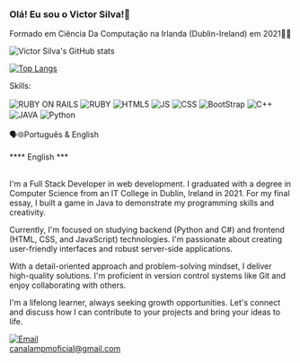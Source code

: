 ### Olá! Eu sou o Victor Silva!👋
Formado em Ciência Da Computação na Irlanda (Dublin-Ireland) em 2021🧑‍🎓

![Victor Silva's GitHub stats](https://github-readme-stats.vercel.app/api?username=VictorSilva-github&show_icons=true&theme=dark)
<div style="display: inline_block">
 
  [![Top Langs](https://github-readme-stats.vercel.app/api/top-langs/?username=VictorSilva-github&hide_progress=true)](https://github.com/anuraghazra/github-readme-stats)
 
  Skills:<br/>
  
  <img align="center" alt="RUBY ON RAILS" src="https://img.shields.io/badge/Ruby_on_Rails-CC0000?style=for-the-badge&logo=ruby-on-rails&logoColor=white"/>
  
  <img align="center" alt="RUBY" src="https://img.shields.io/badge/Ruby-CC342D?style=for-the-badge&logo=ruby&logoColor=white"/>
  
  <img align="center" alt="HTML5" src="https://img.shields.io/badge/HTML5-E34F26?style=for-the-badge&logo=html5&logoColor=white"/>

  <img align="center" alt="JS" src="https://img.shields.io/badge/JavaScript-323330?style=for-the-badge&logo=javascript&logoColor=F7DF1E"/>
  
  <img align="center" alt="CSS" src="https://img.shields.io/badge/CSS-239120?&style=for-the-badge&logo=css3&logoColor=white"/>
 
  <img align="center" alt="BootStrap" src="https://img.shields.io/badge/Bootstrap-563D7C?style=for-the-badge&logo=bootstrap&logoColor=white"/>
  
  <img align="center" alt="C++" src="https://img.shields.io/badge/C%2B%2B-00599C?style=for-the-badge&logo=c%2B%2B&logoColor=white"/>

  <img align="center" alt="JAVA" src="https://img.shields.io/badge/Java-ED8B00?style=for-the-badge&logo=openjdk&logoColor=white"/>
  
  <img align="center" alt="Python" src="https://img.shields.io/badge/Python-3776AB?style=for-the-badge&logo=python&logoColor=white"/>
  
  
  
  
</div>
<br/>
🗣🌐Português & English
<br/>
<br/>
**** English ***


<br/>I'm a Full Stack Developer in web development. 
I graduated with a degree in Computer Science from an IT College in Dublin,
Ireland in 2021. For my final essay, I built a game in Java 
to demonstrate my programming skills and creativity.

Currently, I'm focused on studying backend (Python and C#) and frontend (HTML, CSS, and JavaScript) technologies.
I'm passionate about creating user-friendly interfaces and robust server-side applications.

With a detail-oriented approach and problem-solving mindset, I deliver high-quality solutions.
I'm proficient in version control systems like Git and enjoy collaborating with others.

I'm a lifelong learner, always seeking growth opportunities.
Let's connect and discuss how I can contribute to your projects and bring your ideas to life.

[![Email](https://img.shields.io/badge/Gmail-D14836?style=for-the-badge&logo=gmail&logoColor=white)](canalampmoficial@gmail.com)<br/>
canalampmoficial@gmail.com

<!--
[![site](https://img.shields.io/website-up-down-green-red/http/monip.org.svg)](www.filmmaniacos.com.br)

**VictorSilva-github/VictorSilva-github** is a ✨ _special_ ✨ repository because its `README.md` (this file) appears on your GitHub profile.

Here are some ideas to get you started:

- 🔭 I’m currently working on ...
- 🌱 I’m currently learning ...
- 👯 I’m looking to collaborate on ...
- 🤔 I’m looking for help with ...
- 💬 Ask me about ...
- 📫 How to reach me: ...
- 😄 Pronouns: ...
- ⚡ Fun fact: ...
-->
